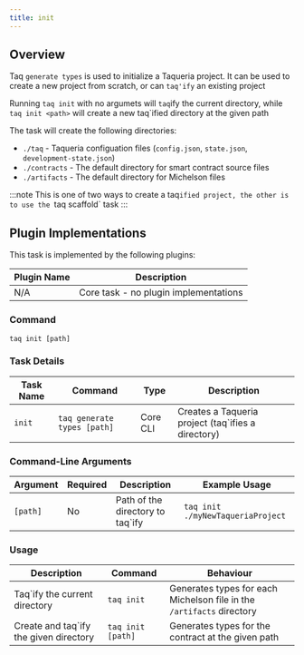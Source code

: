 ```yaml
---
title: init
---
```


## Overview

Taq `generate types` is used to initialize a Taqueria project. It can be used to create a new project from scratch, or can `taq'ify` an existing project

Running `taq init` with no argumets will `taq`ify the current directory, while `taq init <path>` will create a new taq`ified directory at the given path

The task will create the following directories:

- `./taq` - Taqueria configuation files (`config.json`, `state.json`, `development-state.json`)
- `./contracts` - The default directory for smart contract source files
- `./artifacts` - The default directory for Michelson files

:::note
This is one of two ways to create a taq`ified project, the other is to use the `taq scaffold` task
:::

## Plugin Implementations

This task is implemented by the following plugins:

| Plugin Name                            | Description                             |
| -------------------------------------- | --------------------------------------- |
| N/A                                    | Core task - no plugin implementations   |

### Command

```shell
taq init [path]
```

### Task Details

| Task Name        | Command                       | Type                      | Description                                                  | 
| ---------------- | ----------------------------- | ------------------------- | ------------------------------------------------------------ |
| `init`           | `taq generate types [path]`   | Core CLI                  | Creates a Taqueria project (taq`ifies a directory)           |

### Command-Line Arguments

| Argument          | Required | Description                                            | Example Usage                                         |
| ----------------- | -------- | ------------------------------------------------------ | ----------------------------------------------------- |
| `[path]`          | No       | Path of the directory to taq`ify                       | `taq init ./myNewTaqueriaProject`                     |

### Usage

| Description                               | Command                            | Behaviour                                                                     |
| ----------------------------------------- | ---------------------------------- | ----------------------------------------------------------------------------- |
| Taq`ify the current directory             | `taq init`                         | Generates types for each Michelson file in the `/artifacts` directory         |
| Create and taq`ify the given directory    | `taq init [path]`                  | Generates types for the contract at the given path                            |

